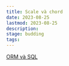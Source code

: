 ```yaml
---
title: Scale và chord
date: 2023-08-25
lastmod: 2023-08-25
description:
stage: budding 
tags:
---
```


[ORM và SQL](../garden/orm-vs-sql)
